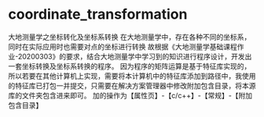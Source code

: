# coordinate_transformation
大地测量学之坐标转化及坐标系转换
在大地测量学中，存在各种不同的坐标系，同时在实际应用时也需要对点的坐标进行转换
故根据《大地测量学基础课程作业-20200303》的要求，结合大地测量学中学习到的知识进行程序设计，开发出一套坐标转换及坐标系转换的程序。
因为程序的矩阵运算是基于特征库实现的，所以若要在其他计算机上实现，需要将本计算机中的特征库添加到路径中，我使用的特征库已打包一并提交，只需要在解决方案管理器中修改附加包含目录，将本源库的文件夹包含进来即可。
加的操作为【属性页】-【c/c++】-【常规】-【附加包含目录】
